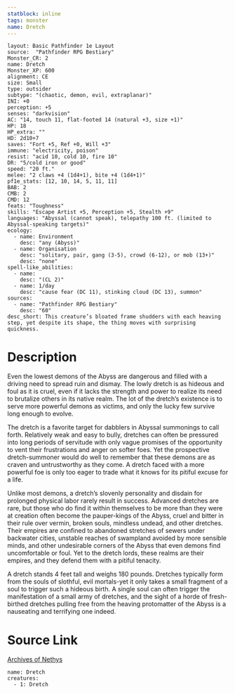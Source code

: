 ```yaml
---
statblock: inline
tags: monster
name: Dretch
---
```

```statblock
layout: Basic Pathfinder 1e Layout
source:  "Pathfinder RPG Bestiary"
Monster_CR: 2
name: Dretch
Monster_XP: 600
alignment: CE
size: Small
type: outsider
subtype: "(chaotic, demon, evil, extraplanar)"
INI: +0
perception: +5
senses: "darkvision"
AC: "14, touch 11, flat-footed 14 (natural +3, size +1)"
HP: 18
HP_extra: ""
HD: 2d10+7
saves: "Fort +5, Ref +0, Will +3"
immune: "electricity, poison"
resist: "acid 10, cold 10, fire 10"
DR: "5/cold iron or good"
speed: "20 ft."
melee: "2 claws +4 (1d4+1), bite +4 (1d4+1)"
pf1e_stats: [12, 10, 14, 5, 11, 11]
BAB: 2
CMB: 2
CMD: 12
feats: "Toughness"
skills: "Escape Artist +5, Perception +5, Stealth +9"
languages: "Abyssal (cannot speak), telepathy 100 ft. (limited to Abyssal-speaking targets)"
ecology:
  - name: Environment
    desc: "any (Abyss)"
  - name: Organisation
    desc: "solitary, pair, gang (3-5), crowd (6-12), or mob (13+)"
    desc: "none"
spell-like_abilities:
  - name:
    desc: "(CL 2)"
  - name: 1/day
    desc: "cause fear (DC 11), stinking cloud (DC 13), summon"
sources:
  - name: "Pathfinder RPG Bestiary"
    desc: "60"
desc_short: This creature’s bloated frame shudders with each heaving step, yet despite its shape, the thing moves with surprising quickness.
```
# Description
Even the lowest demons of the Abyss are dangerous and filled with a driving need to spread ruin and dismay. The lowly dretch is as hideous and foul as it is cruel, even if it lacks the strength and power to realize its need to brutalize others in its native realm. The lot of the dretch’s existence is to serve more powerful demons as victims, and only the lucky few survive long enough to evolve.

The dretch is a favorite target for dabblers in Abyssal summonings to call forth. Relatively weak and easy to bully, dretches can often be pressured into long periods of servitude with only vague promises of the opportunity to vent their frustrations and anger on softer foes. Yet the prospective dretch-summoner would do well to remember that these demons are as craven and untrustworthy as they come. A dretch faced with a more powerful foe is only too eager to trade what it knows for its pitiful excuse for a life.

Unlike most demons, a dretch’s slovenly personality and disdain for prolonged physical labor rarely result in success. Advanced dretches are rare, but those who do find it within themselves to be more than they were at creation often become the pauper-kings of the Abyss, cruel and bitter in their rule over vermin, broken souls, mindless undead, and other dretches. Their empires are confined to abandoned stretches of sewers under backwater cities, unstable reaches of swampland avoided by more sensible minds, and other undesirable corners of the Abyss that even demons find uncomfortable or foul. Yet to the dretch lords, these realms are their empires, and they defend them with a pitiful tenacity.

A dretch stands 4 feet tall and weighs 180 pounds. Dretches typically form from the souls of slothful, evil mortals-yet it only takes a small fragment of a soul to trigger such a hideous birth. A single soul can often trigger the manifestation of a small army of dretches, and the sight of a horde of fresh-birthed dretches pulling free from the heaving protomatter of the Abyss is a nauseating and terrifying one indeed.
# Source Link
[Archives of Nethys](https://aonprd.com/MonsterDisplay.aspx?ItemName=Dretch)
```encounter-table
name: Dretch
creatures:
  - 1: Dretch
```
